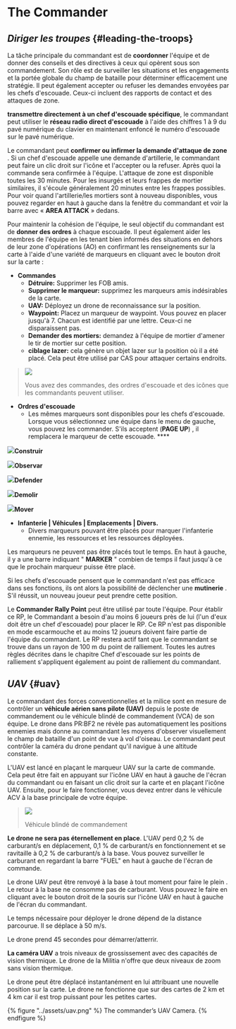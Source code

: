 # The Commander

## _Diriger les troupes_ {#leading-the-troops}

La tâche principale du commandant est de **coordonner** l'équipe et de donner des conseils et des directives à ceux qui opèrent sous son commandement. Son rôle est de surveiller les situations et les engagements et la portée globale du champ de bataille pour déterminer efficacement une stratégie. Il peut également accepter ou refuser les demandes envoyées par les chefs d'escouade. Ceux-ci incluent des rapports de contact et des attaques de zone.

**transmettre directement à un chef d'escouade spécifique**, le commandant peut utiliser le **réseau radio direct d'escouade** à l'aide des chiffres 1 à 9 du pavé numérique du clavier en maintenant enfoncé le numéro d'escouade sur le pavé numérique.

Le commandant peut **confirmer ou infirmer la demande d'attaque de zone** . Si un chef d'escouade appelle une demande d'artillerie, le commandant peut faire un clic droit sur l'icône et l'accepter ou la refuser. Après quoi la commande sera confirmée à l'équipe. L'attaque de zone est disponible toutes les 30 minutes. Pour les insurgés et leurs frappes de mortier similaires, il s'écoule généralement 20 minutes entre les frappes possibles. Pour voir quand l'artillerie/les mortiers sont à nouveau disponibles, vous pouvez regarder en haut à gauche dans la fenêtre du commandant et voir la barre avec « **AREA ATTACK** » dedans.

Pour maintenir la cohésion de l'équipe, le seul objectif du commandant est de **donner des ordres** à chaque escouade. Il peut également aider les membres de l'équipe en les tenant bien informés des situations en dehors de leur zone d'opérations (AO) en confirmant les renseignements sur la carte à l'aide d'une variété de marqueurs en cliquant avec le bouton droit sur la carte :



* **Commandes**
  * **Détruire:** Supprimer les FOB amis.
  * **Supprimer le marqueur:** supprimez les marqueurs amis indésirables de la carte.
  * **UAV:** Déployez un drone de reconnaissance sur la position.
  * **Waypoint:** Placez un marqueur de waypoint. Vous pouvez en placer jusqu'à 7. Chacun est identifié par une lettre. Ceux-ci ne disparaissent pas.
  * **Demander des mortiers:** demandez à l'équipe de mortier d'amener le tir de mortier sur cette position.
  * **ciblage lazer:** cela génère un objet lazer sur la position où il a été placé. Cela peut être utilisé par CAS pour attaquer certains endroits.

> ![](../assets/commands.png)
>
> Vous avez des commandes, des ordres d'escouade et des icônes que les commandants peuvent utiliser.

* **Ordres d'escouade**
  * Les mêmes marqueurs sont disponibles pour les chefs d'escouade. Lorsque vous sélectionnez une équipe dans le menu de gauche, vous pouvez les commander. S'ils acceptent \(**PAGE UP**\) , il remplacera le marqueur de cette escouade. **** 

![](../assets/build.png)**Construir** 

![](../assets/observe.png)**Observar**

![](../assets/defendmarker.png)**Defender** 

![](../assets/demolish.png)**Demolir** 

![](../assets/move.png)**Mover**

* **Infanterie \| Véhicules \| Emplacements \| Divers.**
  * Divers marqueurs pouvant être placés pour marquer l'infanterie ennemie, les ressources et les ressources déployées.

Les marqueurs ne peuvent pas être placés tout le temps. En haut à gauche, il y a une barre indiquant " **MARKER** " combien de temps il faut jusqu'à ce que le prochain marqueur puisse être placé.

Si les chefs d'escouade pensent que le commandant n'est pas efficace dans ses fonctions, ils ont alors la possibilité de déclencher une **mutinerie** . S'il réussit, un nouveau joueur peut prendre cette position.

Le **Commander Rally Point** peut être utilisé par toute l'équipe. Pour établir ce RP, le Commandant a besoin d'au moins 6 joueurs près de lui \(l'un d'eux doit être un chef d'escouade\) pour placer le RP. Ce RP n'est pas disponible en mode escarmouche et au moins 12 joueurs doivent faire partie de l'équipe du commandant. Le RP restera actif tant que le commandant se trouve dans un rayon de 100 m du point de ralliement. Toutes les autres règles décrites dans le chapitre Chef d'escouade sur les points de ralliement s'appliquent également au point de ralliement du commandant.

## _UAV_ {#uav}

Le commandant des forces conventionnelles et la milice sont en mesure de contrôler un **véhicule aérien sans pilote \(UAV\)** depuis le poste de commandement ou le véhicule blindé de commandement \(VCA\) de son équipe. Le drone dans PR:BF2 ne révèle pas automatiquement les positions ennemies mais donne au commandant les moyens d'observer visuellement le champ de bataille d'un point de vue à vol d'oiseau. Le commandant peut contrôler la caméra du drone pendant qu'il navigue à une altitude constante.

L'UAV est lancé en plaçant le marqueur UAV sur la carte de commande. Cela peut être fait en appuyant sur l'icône UAV en haut à gauche de l'écran du commandant ou en faisant un clic droit sur la carte et en plaçant l'icône UAV. Ensuite, pour le faire fonctionner, vous devez entrer dans le véhicule ACV à la base principale de votre équipe.

> ![](../assets/acvv.png)
>
> Véhicule blindé de commandement

**Le drone ne sera pas éternellement en place**. L'UAV perd 0,2 % de carburant/s en déplacement, 0,1 % de carburant/s en fonctionnement et se ravitaille à 0,2 % de carburant/s à la base. Vous pouvez surveiller le carburant en regardant la barre "FUEL" en haut à gauche de l'écran de commande.

Le drone UAV peut être renvoyé à la base à tout moment pour faire le plein . Le retour à la base ne consomme pas de carburant. Vous pouvez le faire en cliquant avec le bouton droit de la souris sur l'icône UAV en haut à gauche de l'écran du commandant.

Le temps nécessaire pour déployer le drone dépend de la distance parcourue. Il se déplace à 50 m/s.

Le drone prend 45 secondes pour démarrer/atterrir.

**La caméra UAV** a trois niveaux de grossissement avec des capacités de vision thermique. Le drone de la Militia n'offre que deux niveaux de zoom sans vision thermique.

Le drone peut être déplacé instantanément en lui attribuant une nouvelle position sur la carte. Le drone ne fonctionne que sur des cartes de 2 km et 4 km car il est trop puissant pour les petites cartes.

{% figure "../assets/uav.png" %}
The commander’s UAV Camera.
{% endfigure %}
